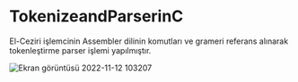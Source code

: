 # TokenizeandParserinC
El-Ceziri işlemcinin Assembler dilinin komutları ve grameri referans alınarak tokenleştirme parser işlemi yapılmıştır.

![Ekran görüntüsü 2022-11-12 103207](https://user-images.githubusercontent.com/90953626/201463361-c018ca2a-398f-4655-ab42-8ce28ec971f2.png)
